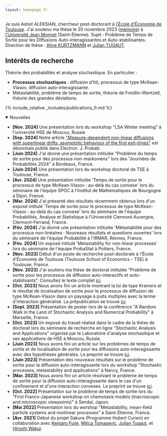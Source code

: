 ```yaml
---
layout: homepage_fr
---
```


Je suis Ashot ALEKSIAN, chercheur post-doctorant à [l'École d'Économie de Toulouse](https://www.tse-fr.eu). J'ai soutenu ma thèse le 20 novembre 2023 ([mémoire](https://theses.hal.science/INSA-LYON-THESES/tel-04287981)) à [l'Université Jean Monnet](https://www.univ-st-etienne.fr/fr/index.html) (Saint-Étienne). Sujet : Problème de Temps de Sortie pour les Diffusions Auto-interagissantes et Auto-stabilisantes. Direction de thèse : [Aline KURTZMANN](https://iecl.univ-lorraine.fr/membre-iecl/kurtzmann-aline-2/) et [Julian TUGAUT](http://tugaut.perso.math.cnrs.fr/accueil.html). 

## Intérêts de recherche

Théorie des probabilités et analyse stochastique. En particulier :
* **Processus stochastiques** : diffusion d'Itô, processus de type McKean-Vlasov, diffusion auto-interagissante.
* Métastabilité, problème de temps de sortie, théorie de Freidlin-Wentzell, théorie des grandes déviations.

{% include_relative _includes/publications_fr.md %}

<details open>
<summary>   Nouvelles </summary>

<ul>
    <li><strong>[Nov. 2024]</strong> Une présentation lors du workshop &quot;LSA Winter meeting&quot; à l'université HSE de Moscou, Russie</li>
    <li><strong>[Sep. 2024]</strong> Notre article <a href="https://projecteuclid.org/journals/electronic-journal-of-probability/volume-29/issue-none/Measure-dependent-non-linear-diffusions-with-superlinear-drifts--asymptotic/10.1214/24-EJP1229.full">&quot;Measure-dependent non-linear diffusions with superlinear drifts: asymptotic behaviour of the first exit-times&quot;</a> est désormais publié dans Electron. J. Probab.</li>
    <li><strong>[Juin 2024]</strong> J'ai donné une présentation intitulée &quot;Problème du temps de sortie pour des processus non-markoviens&quot; lors des &quot;Journées de Probabilités 2024&quot; à Bordeaux, France.</li>
    <li><strong>[Juin 2024]</strong> Une présentation lors du workshop doctoral de TSE à Toulouse, France.</li>
    <li><strong>[Avr. 2024]</strong> Une présentation intitulée 'Temps de sortie pour le processus de type McKean-Vlasov : au-delà du cas convexe' lors du séminaire de l'équipe SPOC à l'Institut de Mathématiques de Bourgogne à Dijon, France.</li>    
    <li><strong>[Mar. 2024]</strong> J'ai présenté des résultats récemment obtenus lors d'un exposé intitulé 'Temps de sortie pour le processus de type McKean-Vlasov : au-delà du cas convexe' lors du séminaire de l'équipe Probabilités, Analyse et Statistique à l'Université Clermont Auvergne, Clermont-Ferrand, France.</li>    
    <li><strong>[Fév. 2024]</strong> J'ai donné une présentation intitulée 'Métastabilité pour des processus non-linéaires : Nouveaux résultats et questions ouvertes' lors du séminaire de l'équipe Probabilité à l'IRMAR, Rennes, France.</li>  
    <li><strong>[Fév. 2024]</strong> Un exposé intitulé 'Metastability for non-linear processes' lors du séminaire de l'équipe ProbaStat à Poitiers, France.</li>
    <li><strong>[Nov. 2023]</strong> Début d'un poste de recherche post-doctorale à l'École d'Économie de Toulouse (Toulouse School of Economics - TSE) à Toulouse, France.</li>
    <li><strong>[Nov. 2023]</strong> J'ai soutenu ma thèse de doctorat intitulée "Problème de sortie pour les processus de diffusion auto-interactifs et auto-stabilisants". Consultez le texte complet <a href="https://theses.hal.science/INSA-LYON-THESES/tel-04287981v1">ici</a>.</li>
    <li><strong>[Oct. 2023]</strong> Nous avons fini un article montrant la loi de type Kramers et le résultat de localisation de sortie pour le processus de diffusion de type McKean-Vlasov dans un paysage à puits multiples avec la terme d'interaction généralisé. La prépublication se trouve <a href="https://arxiv.org/pdf/2310.20471.pdf">ici</a>.</li>
    <li><strong>[Sept. 2023]</strong> Présentation de poster lors de la conférence "A Random Walk in the Land of Stochastic Analysis and Numerical Probability" à Marseille, France.</li>
    <li><strong>[Oct. 2023]</strong> Un exposé du travail réalisé dans le cadre de la thèse de doctorat lors du séminaire de recherche en ligne "Stochastic Analysis and Applications" organisé par le Laboratoire d'analyse stochastique et ses applications de HSE à Moscou, Russie.</li>
    <li><strong>[Juin 2023]</strong> Nous avons fini un article sur les problèmes de temps de sortie et de localisation de sortie pour les diffusions auto-interagissante avec des hypothèses générales. Le preprint se trouve <a href="https://arxiv.org/pdf/2306.08706.pdf">ici</a>.</li>
    <li><strong>[Juin 2023]</strong> Présentation des nouveaux résultats sur le problème de sortie pour la diffusion auto-interagissante lors du workshop "Stochastic processes, metastability and applications" à Nancy, France.</li>
    <li><strong>[Mar. 2023]</strong> Nous avons fini un article résolvant le problème de temps de sortie pour la diffusion auto-interagissante dans le cas d'un confinement et d'une interaction convexes. Le preprint se trouve <a href="https://arxiv.org/pdf/2303.14997.pdf">ici</a>.</li>
    <li><strong>[Oct. 2022]</strong> Présentation sur le problème de temps de sortie lors du "First Franco-Japanese workshop on chemotaxis models (macroscopic and microscopic viewpoints)" à Sendai, Japon.</li>
    <li><strong>[Mai 2022]</strong> Présentation lors du worshop "Metastability, mean-field particle systems and nonlinear processes" à Saint-Étienne, France.</li>
    <li><strong>[Avr. 2021]</strong> Début du projet Sakura (Programme Hubert Curien) en collaboration avec <a href="http://www.math.tohoku.ac.jp/~fujie/main_eng.html">Kentaro Fujie</a>, <a href="http://www.cmapx.polytechnique.fr/~milica.tomasevic/">Milica Tomasevic</a>, <a href="https://tugaut.perso.math.cnrs.fr/research_grants.html">Julian Tugaut</a>, et <a href="https://www.researchgate.net/profile/Hiroshi-Wakui">Hiroshi Wakui</a>.</li>
</ul>


</details>
